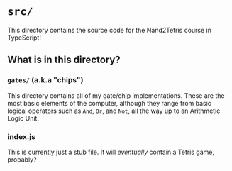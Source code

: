 # `src/`

This directory contains the source code for the Nand2Tetris course in TypeScript! 

## What is in this directory?

### `gates/` (a.k.a "chips")

This directory contains all of my gate/chip implementations. These are the most basic elements of the computer, although they range from basic logical operators such as `And`, `Or`, and `Not`, all the way up to an Arithmetic Logic Unit. 

### index.js

This is currently just a stub file. It will _eventually_ contain a Tetris game, probably?